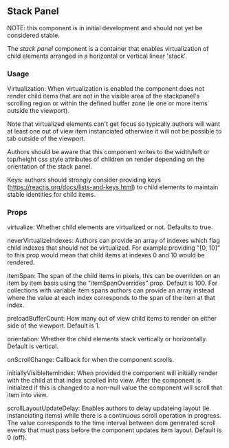 ## Stack Panel

NOTE: this component is in initial development and should not yet be considered stable.

The *stack panel* component is a container that enables virtualization of child elements arranged in a horizontal or vertical linear 'stack'. 

### Usage

Virtualization:  When virtualization is enabled the component does not render child items that are not in the visible area of the stackpanel's scrolling region or within the defined buffer zone (ie one or more items outside the viewport).

Note that virtualized elements can't get focus so typically authors will want at least one out of view item instanciated otherwise it will not be possible to tab outside of the viewport.

Authors should be aware that this component writes to the width/left or top/height css style attributes of children on render depending on the orientation of the stack panel.

Keys: authors should strongly consider providing keys (https://reactjs.org/docs/lists-and-keys.html) to child elements to maintain stable identities for child items. 

### Props

 virtualize:  Whether child elements are virtualized or not. Defaults to true.

 neverVirtualizeIndexes: Authors can provide an array of indexes which flag child indexes that should not be virtualized.  For example providing "[0, 10]" to this prop would mean that child items at indexes 0 and 10 would be rendered.

 itemSpan:  The span of the child items in pixels, this can be overriden on an item by item basis using the "itemSpanOverrides" prop. Default is 100. For collections with variable item spans authors can provide an array instead where the value at each index corresponds to the span of the item at that index.

preloadBufferCount: How many out of view child items to render on either side of the viewport. Default is 1.

orientation: Whether the child elements stack vertically or horizontally.  Default is vertical.

onScrollChange:  Callback for when the component scrolls.

initiallyVisibleItemIndex:  When provided the component will initially render with the child at that index scrolled into view.  After the component is initialzed if this is changed to a non-null value the component will 
scroll that item into view.

scrollLayoutUpdateDelay: Enables authors to delay updateing layout (ie. instanciating items) while there is a continuous scroll operation in progress.  The value corresponds to the time interval between dom generated scroll events that must pass before the component updates item layout.  Default is 0 (off).



